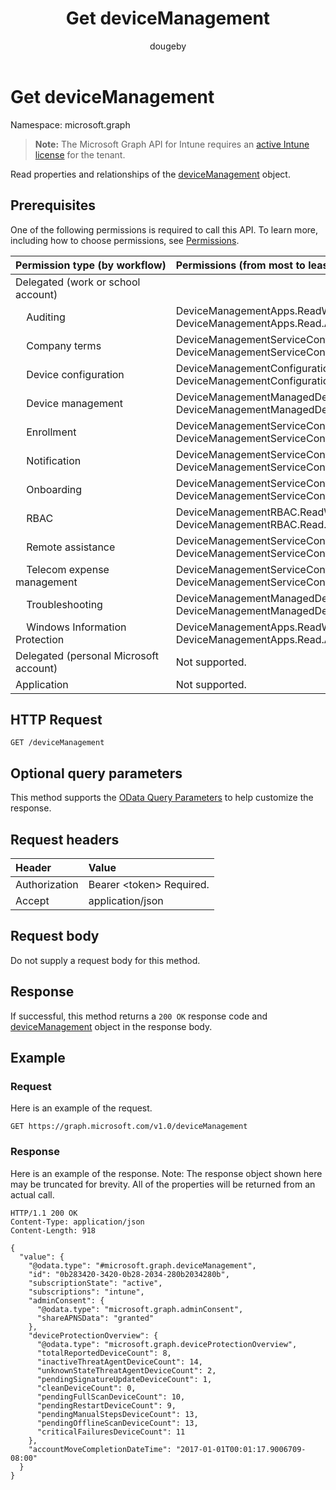 ﻿---
title: "Get deviceManagement"
description: "Read properties and relationships of the deviceManagement object."
author: "dougeby"
localization_priority: Normal
ms.prod: "intune"
doc_type: apiPageType
---

# Get deviceManagement

Namespace: microsoft.graph

> **Note:** The Microsoft Graph API for Intune requires an [active Intune license](https://go.microsoft.com/fwlink/?linkid=839381) for the tenant.

Read properties and relationships of the [deviceManagement](../resources/intune-shared-devicemanagement.md) object.

## Prerequisites

One of the following permissions is required to call this API. To learn more, including how to choose permissions, see [Permissions](/graph/permissions-reference).

| Permission&nbsp;type&nbsp;(by&nbsp;workflow) | Permissions (from most to least privileged)                                           |
| :------------------------------------------- | :------------------------------------------------------------------------------------ |
| Delegated (work or school account)           |                                                                                       |
| &nbsp; &nbsp; Auditing                       | DeviceManagementApps.ReadWrite.All, DeviceManagementApps.Read.All                     |
| &nbsp; &nbsp; Company terms                  | DeviceManagementServiceConfig.ReadWrite.All, DeviceManagementServiceConfig.Read.All   |
| &nbsp; &nbsp; Device configuration           | DeviceManagementConfiguration.ReadWrite.All, DeviceManagementConfiguration.Read.All   |
| &nbsp; &nbsp; Device management              | DeviceManagementManagedDevices.ReadWrite.All, DeviceManagementManagedDevices.Read.All |
| &nbsp; &nbsp; Enrollment                     | DeviceManagementServiceConfig.ReadWrite.All, DeviceManagementServiceConfig.Read.All   |
| &nbsp; &nbsp; Notification                   | DeviceManagementServiceConfig.ReadWrite.All, DeviceManagementServiceConfig.Read.All   |
| &nbsp; &nbsp; Onboarding                     | DeviceManagementServiceConfig.ReadWrite.All, DeviceManagementServiceConfig.Read.All   |
| &nbsp; &nbsp; RBAC                           | DeviceManagementRBAC.ReadWrite.All, DeviceManagementRBAC.Read.All                     |
| &nbsp; &nbsp; Remote assistance              | DeviceManagementServiceConfig.ReadWrite.All, DeviceManagementServiceConfig.Read.All   |
| &nbsp; &nbsp; Telecom expense management     | DeviceManagementServiceConfig.ReadWrite.All, DeviceManagementServiceConfig.Read.All   |
| &nbsp; &nbsp; Troubleshooting                | DeviceManagementManagedDevices.ReadWrite.All, DeviceManagementManagedDevices.Read.All |
| &nbsp; &nbsp; Windows Information Protection | DeviceManagementApps.ReadWrite.All, DeviceManagementApps.Read.All                     |
| Delegated (personal Microsoft account)       | Not supported.                                                                        |
| Application                                  | Not supported.                                                                        |

## HTTP Request

<!-- {
  "blockType": "ignored"
}
-->

```http
GET /deviceManagement
```

## Optional query parameters

This method supports the [OData Query Parameters](https://developer.microsoft.com/graph/docs/concepts/query_parameters) to help customize the response.

## Request headers

| Header        | Value                          |
| :------------ | :----------------------------- |
| Authorization | Bearer &lt;token&gt; Required. |
| Accept        | application/json               |

## Request body

Do not supply a request body for this method.

## Response

If successful, this method returns a `200 OK` response code and [deviceManagement](../resources/intune-shared-devicemanagement.md) object in the response body.

## Example

### Request

Here is an example of the request.

```http
GET https://graph.microsoft.com/v1.0/deviceManagement
```

### Response

Here is an example of the response. Note: The response object shown here may be truncated for brevity. All of the properties will be returned from an actual call.

```http
HTTP/1.1 200 OK
Content-Type: application/json
Content-Length: 918

{
  "value": {
    "@odata.type": "#microsoft.graph.deviceManagement",
    "id": "0b283420-3420-0b28-2034-280b2034280b",
    "subscriptionState": "active",
    "subscriptions": "intune",
    "adminConsent": {
      "@odata.type": "microsoft.graph.adminConsent",
      "shareAPNSData": "granted"
    },
    "deviceProtectionOverview": {
      "@odata.type": "microsoft.graph.deviceProtectionOverview",
      "totalReportedDeviceCount": 8,
      "inactiveThreatAgentDeviceCount": 14,
      "unknownStateThreatAgentDeviceCount": 2,
      "pendingSignatureUpdateDeviceCount": 1,
      "cleanDeviceCount": 0,
      "pendingFullScanDeviceCount": 10,
      "pendingRestartDeviceCount": 9,
      "pendingManualStepsDeviceCount": 13,
      "pendingOfflineScanDeviceCount": 13,
      "criticalFailuresDeviceCount": 11
    },
    "accountMoveCompletionDateTime": "2017-01-01T00:01:17.9006709-08:00"
  }
}
```
